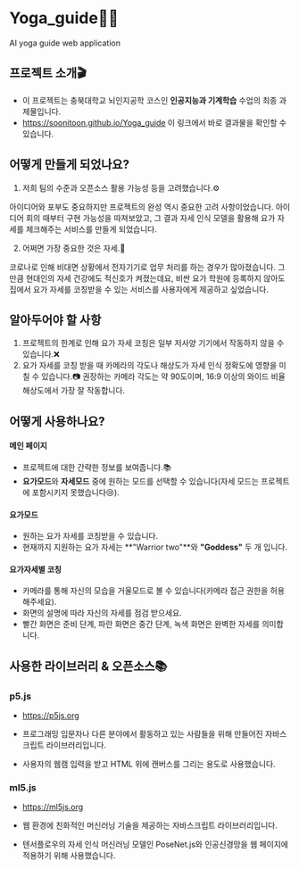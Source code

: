 # Yoga_guide🧘‍♀️
AI yoga guide web application

## 프로젝트 소개🎬

- 이 프로젝트는 충북대학교 뇌인지공학 코스인 **인공지능과 기계학습** 수업의 최종 과제물입니다.
- https://soonitoon.github.io/Yoga_guide 이 링크에서 바로 결과물을 확인할 수 있습니다.

## 어떻게 만들게 되었나요?

1. 저희 팀의 수준과 오픈소스 활용 가능성 등을 고려했습니다.⚙️

아이디어와 포부도 중요하지만 프로젝트의 완성 역시 중요한 고려 사항이었습니다. 아이디어 회의 때부터 구현 가능성을 따져보았고, 그 결과 자세 인식 모델을 활용해 요가 자세를 체크해주는 서비스를 만들게 되었습니다.

2. 어쩌면 가장 중요한 것은 자세.🧘

코로나로 인해 비대면 상황에서 전자기기로 업무 처리를 하는 경우가 많아졌습니다. 그만큼 현대인의 자세 건강에도 적신호가 켜졌는데요, 비싼 요가 학원에 등록하지 않아도 집에서 요가 자세를 코칭받을 수 있는 서비스를 사용자에게 제공하고 싶었습니다.

## 알아두어야 할 사항

1. 프로젝트의 한계로 인해 요가 자세 코칭은 일부 저사양 기기에서 작동하지 않을 수 있습니다.❌
2. 요가 자세를 코칭 받을 때 카메라의 각도나 해상도가 자세 인식 정확도에 영향을 미칠 수 있습니다.📷 권장하는 카메라 각도는 약 90도이며, 16:9 이상의 와이드 비율 해상도에서 가장 잘 작동합니다.

## 어떻게 사용하나요?

#### 메인 페이지

- 프로젝트에 대한 간략한 정보를 보여줍니다.📚
- **요가모드**와 **자세모드** 중에 원하는 모드를 선택할 수 있습니다(자세 모드는 프로젝트에 포함시키지 못했습니다😢).

#### 요가모드

- 원하는 요가 자세를 코칭받을 수 있습니다.
- 현재까지 지원하는 요가 자세는 **"Warrior two"**와 **"Goddess"** 두 개 입니다.

#### 요가자세별 코칭

- 카메라를 통해 자신의 모습을 거울모드로 볼 수 있습니다(카메라 접근 권한을 허용해주세요).
- 화면의 설명에 따라 자신의 자세를 점검 받으세요.
- 빨간 화면은 준비 단계, 파란 화면은 중간 단계, 녹색 화면은 완벽한 자세를 의미합니다.

## 사용한 라이브러리 & 오픈소스📚

### p5.js

- https://p5js.org

- 프로그래밍 입문자나 다른 분야에서 활동하고 있는 사람들을 위해 만들어진 자바스크립트 라이브러리입니다.

- 사용자의 웹캠 입력을 받고 HTML 위에 캔버스를 그리는 용도로 사용했습니다.

### ml5.js

- https://ml5js.org

- 웹 환경에 친화적인 머신러닝 기술을 제공하는 자바스크립트 라이브러리입니다.

- 텐서플로우의 자세 인식 머신러닝 모델인 PoseNet.js와 인공신경망을 웹 페이지에 적용하기 위해 사용했습니다.